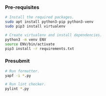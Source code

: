 ### Pre-requisites

```sh
# Install the required packages.
sudo apt install python3-pip python3-venv
sudo pip3 install virtualenv

# Create virtualenv and install dependencies.
python3 -m venv ENV
source ENV/bin/activate
pip3 install -r requirements.txt
```

### Presubmit

```sh
# Run formatter.
yapf -i *.py

# Run lint checker.
pylint *.py
```
